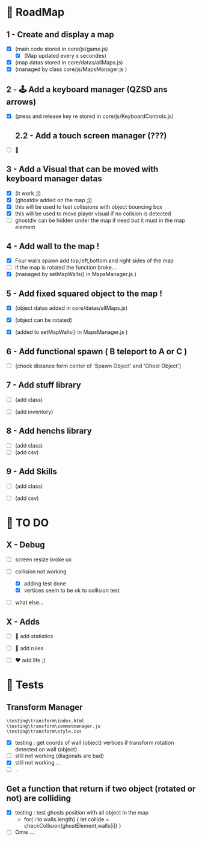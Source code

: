 # 💊 RoadMap

## 1 - Create and display a map
 - [x] (main code stored in core/js/game.js)
   - [x] (Map updated every x secondes)
 - [x] (map datas stored in core/datas/allMaps.js)
 - [x] (managed by class core/js/MapsManager.js )

## 2 - 🕹️ Add a keyboard manager (QZSD ans arrows)
 - [x] (press and release key re stored in core/js/KeyboardControls.js)

	## 2.2 - Add a touch screen manager (???)
 - [ ] 🥺 

## 3 - Add a Visual that can be moved with keyboard manager datas
 - [x] (it work ;))
 - [x] (ghostdiv added on the map ;))
 - [x] this will be used to test colissions with object bouncing box
 - [x] this will be used to move player visual if no colision is detected
 - [ ] ghostdiv can be hidden under the map if need but it must in the map element

## 4 - Add wall to the map !
 - [x] Four walls spawn add top,left,bottom and right sides of the map
 - [ ] if the map is rotated the function broke...
 - [x] (managed by setMapWalls() in MapsManager.js )

## 5 - Add fixed squared object to the map !
 - [x] (object datas added in core/datas/allMaps.js)
 - [x] (object can be rotated)
 - [x] (added to setMapWalls() in MapsManager.js )


## 6 - Add functional spawn ( B teleport to A or C )
 - [ ] (check distance form center of 'Spawn Object' and 'Ghost Object')

## 7 - Add stuff library
 - [ ] (add class)
 - [ ] (add inventory)


## 8 - Add henchs library
 - [ ] (add class)
 - [ ] (add csv)

## 9 - Add Skills
 - [ ] (add class)
 - [ ] (add csv)


# 💊 TO DO

## X - Debug 

 - [ ] screen resize broke ux 
 - [ ] collision not working 
   - [x] adding test done
   - [x] vertices seem to be ok to collision test
 - [ ] what else...


## X - Adds 

 - [ ] 🔋 add statistics 
 - [ ] 📖 add rules 
 - [ ] ❤️ add life ;)


# 🎠 Tests

## Transform Manager

	\testing\transform\index.html
	\testing\transform\sommetmanager.js
	\testing\transform\style.css
 - [x] testing : get coords of wall (object) vertices if transform rotation detected on wall (object)
 - [ ] still not working (diagonals are bad)
 - [x] still not working ...
 - [ ] ..

## Get a function that return if two object (rotated or not) are colliding

 - [x] testing : test ghosts position with all object in the map 
	-  for( i to walls.length) { let collide = checkCollision(ghostElement,walls[i]) }
 - [ ] Omw ...
